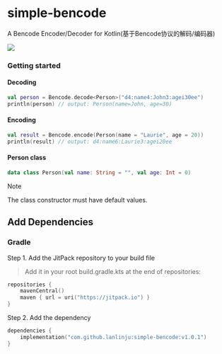 # simple-bencode

A Bencode Encoder/Decoder for Kotlin(基于Bencode协议的解码/编码器)

[![](https://jitpack.io/v/lanlinju/simple-bencode.svg)](https://jitpack.io/#lanlinju/simple-bencode)

### Getting started

#### Decoding

```kotlin
val person = Bencode.decode<Person>("d4:name4:John3:agei30ee")
println(person) // output: Person(name=John, age=30)
```

#### Encoding

```kotlin
val result = Bencode.encode(Person(name = "Laurie", age = 20))
println(result) // output: d4:name6:Laurie3:agei20ee
```

#### Person class

```kotlin
data class Person(val name: String = "", val age: Int = 0)
```

> [!NOTE]  
> The class constructor must have default values.

## Add Dependencies

### Gradle

Step 1. Add the JitPack repository to your build file
> Add it in your root build.gradle.kts at the end of repositories:

```kotlin
repositories {
    mavenCentral()
    maven { url = uri("https://jitpack.io") }
}
```

Step 2. Add the dependency

```kotlin
dependencies {
    implementation("com.github.lanlinju:simple-bencode:v1.0.1")
}
```